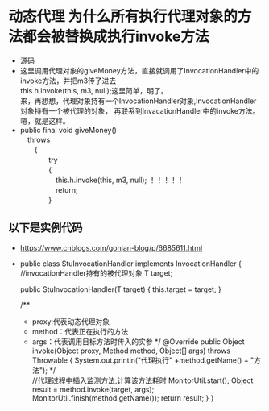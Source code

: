 # 动态代理 为什么所有执行代理对象的方法都会被替换成执行invoke方法
- 源码
- 这里调用代理对象的giveMoney方法，直接就调用了InvocationHandler中的invoke方法，并把m3传了进去  
  this.h.invoke(this, m3, null);这里简单，明了。  
  来，再想想，代理对象持有一个InvocationHandler对象,InvocationHandler对象持有一个被代理的对象，
  再联系到InvacationHandler中的invoke方法。嗯，就是这样。  
- public final void giveMoney()  
　throws   
  　　{     
    　　　　try  
    　　　　{  
      　　　　　this.h.invoke(this, m3, null);  ！！！！！  
      　　　　　return;  
    　　　　}  
## 以下是实例代码  
- https://www.cnblogs.com/gonjan-blog/p/6685611.html
- public class StuInvocationHandler<T> implements InvocationHandler {
   //invocationHandler持有的被代理对象
    T target;
    
    public StuInvocationHandler(T target) {
       this.target = target;
    }
    
    /**
     * proxy:代表动态代理对象
     * method：代表正在执行的方法
     * args：代表调用目标方法时传入的实参
     */
    @Override
    public Object invoke(Object proxy, Method method, Object[] args) throws Throwable {
        System.out.println("代理执行" +method.getName() + "方法");
     */   
        //代理过程中插入监测方法,计算该方法耗时
        MonitorUtil.start();
        Object result = method.invoke(target, args);
        MonitorUtil.finish(method.getName());
        return result;
    }
}
